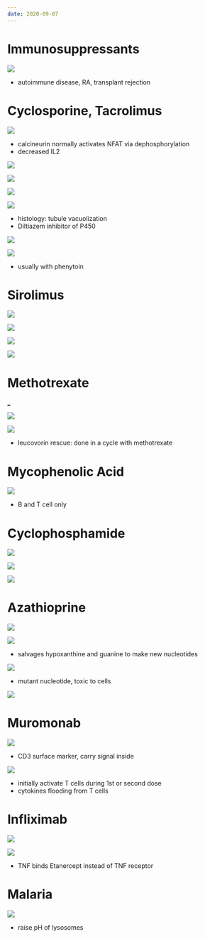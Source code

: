 ```yaml
---
date: 2020-09-07
---
```


# Immunosuppressants

<!-- ignore -->

![](https://i.imgur.com/tw9X14e.jpg)

- autoimmune disease, RA, transplant rejection

# Cyclosporine, Tacrolimus

<!-- cyclosporine, tacrolimus, moa, se -->

![](https://i.imgur.com/VoxBne6.jpg)

- calcineurin normally activates NFAT via dephosphorylation
- decreased IL2

![](https://i.imgur.com/jKiiynb.jpg)

![](http://www.uworld.com/media/L26057.jpg)

![](https://i.imgur.com/FHGRh9v.jpg)

![](https://i.imgur.com/VpNb36F.jpg)

- histology: tubule vacuolization
- Diltiazem inhibitor of P450

![](https://i.imgur.com/iBD25HM.jpg)

![](https://i.imgur.com/P9Ou8Yz.jpg)

- usually with phenytoin

# Sirolimus

<!-- sirolimus aka, uses, moa, se -->

![](https://i.imgur.com/96zGeNB.jpg)

![](http://www.uworld.com/media/L26057.jpg)

![](https://i.imgur.com/6LCFrDI.jpg)

![](https://i.imgur.com/VQvnpot.jpg)

# Methotrexate

[_]()

![](https://i.imgur.com/MtduMaT.jpg)

![](https://i.imgur.com/xslAM5K.jpg)

- leucovorin rescue: done in a cycle with methotrexate

# Mycophenolic Acid

![](https://i.imgur.com/vErPUDs.jpg)

- B and T cell only

# Cyclophosphamide

![](https://i.imgur.com/4y9jZ6h.jpg)

![](https://i.imgur.com/L80auQR.jpg)

![](https://i.imgur.com/ID4kn81.jpg)

# Azathioprine

![](https://i.imgur.com/snKJqye.jpg)

![](https://i.imgur.com/eePDowA.jpg)

- salvages hypoxanthine and guanine to make new nucleotides

![](https://i.imgur.com/VZZhQJ3.jpg)

- mutant nucleotide, toxic to cells

![](https://i.imgur.com/RDckceP.jpg)

# Muromonab

<!-- muromonab moa, uses, se -->

![](https://i.imgur.com/uQy9QRY.jpg)

- CD3 surface marker, carry signal inside

![](https://i.imgur.com/Q77627F.jpg)

- initially activate T cells during 1st or second dose
- cytokines flooding from T cells

# Infliximab

<!-- TNF alpha inhibitors include -->

![](https://i.imgur.com/4iIT9Gt.jpg)

![](https://i.imgur.com/LRJ4fNx.jpg)

- TNF binds Etanercept instead of TNF receptor

# Malaria

<!-- malaria drugs include, moa, other uses -->

![](https://i.imgur.com/4dI8OIX.jpg)

- raise pH of lysosomes
